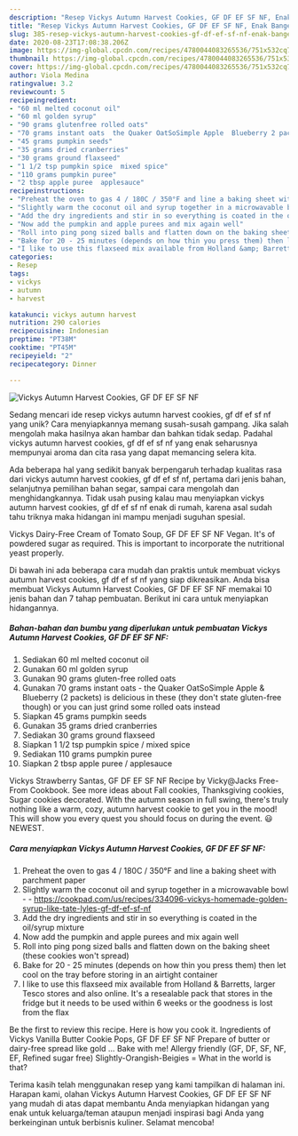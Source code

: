 ```yaml
---
description: "Resep Vickys Autumn Harvest Cookies, GF DF EF SF NF, Enak Banget"
title: "Resep Vickys Autumn Harvest Cookies, GF DF EF SF NF, Enak Banget"
slug: 385-resep-vickys-autumn-harvest-cookies-gf-df-ef-sf-nf-enak-banget
date: 2020-08-23T17:08:38.206Z
image: https://img-global.cpcdn.com/recipes/4780044083265536/751x532cq70/vickys-autumn-harvest-cookies-gf-df-ef-sf-nf-recipe-main-photo.jpg
thumbnail: https://img-global.cpcdn.com/recipes/4780044083265536/751x532cq70/vickys-autumn-harvest-cookies-gf-df-ef-sf-nf-recipe-main-photo.jpg
cover: https://img-global.cpcdn.com/recipes/4780044083265536/751x532cq70/vickys-autumn-harvest-cookies-gf-df-ef-sf-nf-recipe-main-photo.jpg
author: Viola Medina
ratingvalue: 3.2
reviewcount: 5
recipeingredient:
- "60 ml melted coconut oil"
- "60 ml golden syrup"
- "90 grams glutenfree rolled oats"
- "70 grams instant oats  the Quaker OatSoSimple Apple  Blueberry 2 packets is delicious in these they dont state glutenfree though or you can just grind some rolled oats instead"
- "45 grams pumpkin seeds"
- "35 grams dried cranberries"
- "30 grams ground flaxseed"
- "1 1/2 tsp pumpkin spice  mixed spice"
- "110 grams pumpkin puree"
- "2 tbsp apple puree  applesauce"
recipeinstructions:
- "Preheat the oven to gas 4 / 180C / 350°F and line a baking sheet with parchment paper"
- "Slightly warm the coconut oil and syrup together in a microwavable bowl  https://cookpad.com/us/recipes/334096-vickys-homemade-golden-syrup-like-tate-lyles-gf-df-ef-sf-nf"
- "Add the dry ingredients and stir in so everything is coated in the oil/syrup mixture"
- "Now add the pumpkin and apple purees and mix again well"
- "Roll into ping pong sized balls and flatten down on the baking sheet (these cookies won&#39;t spread)"
- "Bake for 20 - 25 minutes (depends on how thin you press them) then let cool on the tray before storing in an airtight container"
- "I like to use this flaxseed mix available from Holland &amp; Barretts, larger Tesco stores and also online. It&#39;s a resealable pack that stores in the fridge but it needs to be used within 6 weeks or the goodness is lost from the flax"
categories:
- Resep
tags:
- vickys
- autumn
- harvest

katakunci: vickys autumn harvest 
nutrition: 290 calories
recipecuisine: Indonesian
preptime: "PT38M"
cooktime: "PT45M"
recipeyield: "2"
recipecategory: Dinner

---
```



![Vickys Autumn Harvest Cookies, GF DF EF SF NF](https://img-global.cpcdn.com/recipes/4780044083265536/751x532cq70/vickys-autumn-harvest-cookies-gf-df-ef-sf-nf-recipe-main-photo.jpg)

Sedang mencari ide resep vickys autumn harvest cookies, gf df ef sf nf yang unik? Cara menyiapkannya memang susah-susah gampang. Jika salah mengolah maka hasilnya akan hambar dan bahkan tidak sedap. Padahal vickys autumn harvest cookies, gf df ef sf nf yang enak seharusnya mempunyai aroma dan cita rasa yang dapat memancing selera kita.

Ada beberapa hal yang sedikit banyak berpengaruh terhadap kualitas rasa dari vickys autumn harvest cookies, gf df ef sf nf, pertama dari jenis bahan, selanjutnya pemilihan bahan segar, sampai cara mengolah dan menghidangkannya. Tidak usah pusing kalau mau menyiapkan vickys autumn harvest cookies, gf df ef sf nf enak di rumah, karena asal sudah tahu triknya maka hidangan ini mampu menjadi suguhan spesial.

Vickys Dairy-Free Cream of Tomato Soup, GF DF EF SF NF Vegan. It&#39;s of powdered sugar as required. This is important to incorporate the nutritional yeast properly.


Di bawah ini ada beberapa cara mudah dan praktis untuk membuat vickys autumn harvest cookies, gf df ef sf nf yang siap dikreasikan. Anda bisa membuat Vickys Autumn Harvest Cookies, GF DF EF SF NF memakai 10 jenis bahan dan 7 tahap pembuatan. Berikut ini cara untuk menyiapkan hidangannya.

<!--inarticleads1-->

##### Bahan-bahan dan bumbu yang diperlukan untuk pembuatan Vickys Autumn Harvest Cookies, GF DF EF SF NF:

1. Sediakan 60 ml melted coconut oil
1. Gunakan 60 ml golden syrup
1. Gunakan 90 grams gluten-free rolled oats
1. Gunakan 70 grams instant oats - the Quaker OatSoSimple Apple &amp; Blueberry (2 packets) is delicious in these (they don&#39;t state gluten-free though) or you can just grind some rolled oats instead
1. Siapkan 45 grams pumpkin seeds
1. Gunakan 35 grams dried cranberries
1. Sediakan 30 grams ground flaxseed
1. Siapkan 1 1/2 tsp pumpkin spice / mixed spice
1. Sediakan 110 grams pumpkin puree
1. Siapkan 2 tbsp apple puree / applesauce


Vickys Strawberry Santas, GF DF EF SF NF Recipe by Vicky@Jacks Free-From Cookbook. See more ideas about Fall cookies, Thanksgiving cookies, Sugar cookies decorated. With the autumn season in full swing, there&#39;s truly nothing like a warm, cozy, autumn harvest cookie to get you in the mood! This will show you every quest you should focus on during the event. 😃 NEWEST. 

<!--inarticleads2-->

##### Cara menyiapkan Vickys Autumn Harvest Cookies, GF DF EF SF NF:

1. Preheat the oven to gas 4 / 180C / 350°F and line a baking sheet with parchment paper
1. Slightly warm the coconut oil and syrup together in a microwavable bowl -  - https://cookpad.com/us/recipes/334096-vickys-homemade-golden-syrup-like-tate-lyles-gf-df-ef-sf-nf
1. Add the dry ingredients and stir in so everything is coated in the oil/syrup mixture
1. Now add the pumpkin and apple purees and mix again well
1. Roll into ping pong sized balls and flatten down on the baking sheet (these cookies won&#39;t spread)
1. Bake for 20 - 25 minutes (depends on how thin you press them) then let cool on the tray before storing in an airtight container
1. I like to use this flaxseed mix available from Holland &amp; Barretts, larger Tesco stores and also online. It&#39;s a resealable pack that stores in the fridge but it needs to be used within 6 weeks or the goodness is lost from the flax


Be the first to review this recipe. Here is how you cook it. Ingredients of Vickys Vanilla Butter Cookie Pops, GF DF EF SF NF Prepare of butter or dairy-free spread like gold … Bake with me! Allergy friendly (GF, DF, SF, NF, EF, Refined sugar free) Slightly-Orangish-Beigies = What in the world is that? 

Terima kasih telah menggunakan resep yang kami tampilkan di halaman ini. Harapan kami, olahan Vickys Autumn Harvest Cookies, GF DF EF SF NF yang mudah di atas dapat membantu Anda menyiapkan hidangan yang enak untuk keluarga/teman ataupun menjadi inspirasi bagi Anda yang berkeinginan untuk berbisnis kuliner. Selamat mencoba!
